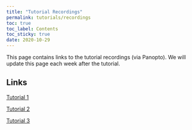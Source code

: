 ```yaml
---
title: "Tutorial Recordings"
permalink: tutorials/recordings
toc: true
toc_label: Contents
toc_sticky: true
date: 2020-10-29
---
```


This page contains links to the tutorial recordings (via Panopto). We will update this page each week after the tutorial.

## Links

[Tutorial 1](https://panoptotech.cloud.panopto.eu/Panopto/Pages/Viewer.aspx?id=53c4d462-c197-4d87-b839-ac63011cddb8)

[Tutorial 2](https://panoptotech.cloud.panopto.eu/Panopto/Pages/Viewer.aspx?id=1a73f113-767e-4dc4-8afc-ac63011e79eb)

[Tutorial 3](https://panoptotech.cloud.panopto.eu/Panopto/Pages/Viewer.aspx?id=d04e4344-b78f-4e0c-ae94-ac6a00d13ac6)

